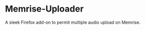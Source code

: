 Memrise-Uploader
================

A sleek Firefox add-on to permit multiple audio upload on Memrise.
